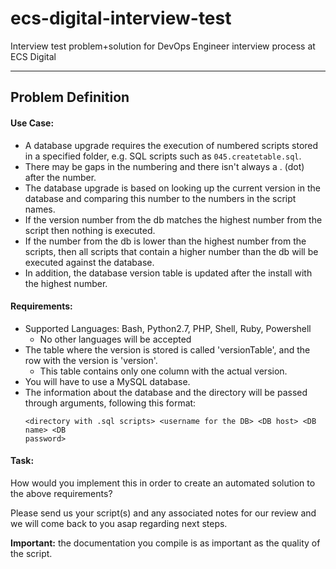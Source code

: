 # ecs-digital-interview-test
Interview test problem+solution for DevOps Engineer interview process at ECS Digital

------------------------

## Problem Definition
 
#### Use Case: 

* A database upgrade requires the execution of numbered scripts stored in a specified folder, e.g. SQL scripts such as `045.createtable.sql`.
* There may be gaps in the numbering and there isn't always a . (dot) after the number. 
* The database upgrade is based on looking up the current version in the database and comparing this number to the numbers in the script names. 
* If the version number from the db matches the highest number from the script then nothing is executed. 
* If the number from the db is lower than the highest number from the scripts, then all scripts that contain a higher number than the db will be executed against the database. 
* In addition, the database version table is updated after the install with the highest number. 


#### Requirements:

* Supported Languages: Bash, Python2.7, PHP, Shell, Ruby, Powershell
  * No other languages will be accepted
* The table where the version is stored is called 'versionTable', and the row with the version is 'version'.
  * This table contains only one column with the actual version.
* You will have to use a MySQL database.
* The information about the database and the directory will be passed 
through arguments, following this format:
  ```
  <directory with .sql scripts> <username for the DB> <DB host> <DB name> <DB
  password>
  ```
 

#### Task:

How would you implement this in order to create an automated solution to the above requirements?

Please send us your script(s) and any associated notes for our review and we will come back to you asap regarding next steps.

**Important:** the documentation you compile is as important as the quality of the script.

